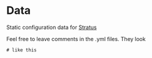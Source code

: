 Data
====

Static configuration data for [Stratus](https://github.com/StratusNetwork/OCN)

Feel free to leave comments in the .yml files. They look

    # like this